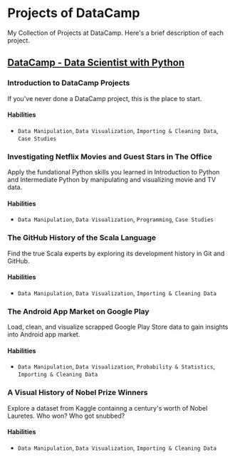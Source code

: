 # Projects of DataCamp

My Collection of Projects at DataCamp. Here's a brief description of each project.

## [DataCamp - Data Scientist with Python](https://app.datacamp.com/learn/career-tracks/data-scientist-with-python?version=6)

### Introduction to DataCamp Projects

If you've never done a DataCamp project, this is the place to start.

#### Habilities

- `Data Manipulation`, `Data Visualization`, `Importing & Cleaning Data`, `Case Studies`

### Investigating Netflix Movies and Guest Stars in The Office 

Apply the fundational Python skills you learned in Introduction to Python and Intermediate Python by manipulating and visualizing movie and TV data.

#### Habilities

- `Data Manipulation`, `Data Visualization`, `Programming`, `Case Studies`

### The GitHub History of the Scala Language

Find the true Scala experts by exploring its development history in Git and GitHub.

#### Habilities

- `Data Manipulation`, `Data Visualization`, `Importing & Cleaning Data`

### The Android App Market on Google Play

Load, clean, and visualize scrapped Google Play Store data to gain insights into Android app market.

#### Habilities

- `Data Manipulation`, `Data Visualization`, `Probability & Statistics`, `Importing & Cleaning Data`
  
### A Visual History of Nobel Prize Winners

Explore a dataset from Kaggle containng a century's worth of Nobel Lauretes. Who won? Who got snubbed?

#### Habilities

- `Data Manipulation`, `Data Visualization`, `Importing & Cleaning Data`
